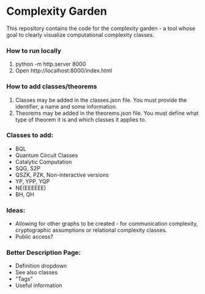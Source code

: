 # Complexity Garden
This repository contains the code for the complexity garden - a tool whose goal to clearly visualize computational complexity classes.

### How to run locally
1. python -m http.server 8000
2. Open http://localhost:8000/index.html

### How to add classes/theorems
1. Classes may be added in the classes.json file. You must provide the identifier, a name and some information.
2. Theorems may be added in the theorems.json file. You must define what type of theorem it is and which classes it applies to.

### Classes to add:
 - BQL
 - Quantum Circuit Classes
 - Catalytic Computation
 - SQG, S2P
 - QSZK, PZK, Non-interactive versions
 - YP, YPP, YQP
 - NE(EEEEEE)
 - BH, QH

### Ideas:
- Allowing for other graphs to be created - for communication complexity, cryptographic assumptions or relational complexity classes.
- Public access?

### Better Description Page:
- Definition dropdown
- See also classes
- "Tags"
- Useful information